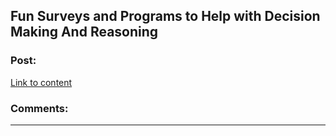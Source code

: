 ## Fun Surveys and Programs to Help with Decision Making And Reasoning

### Post:

[Link to content](http://www.clearerthinking.org/#!free-training-now/ceb2)

### Comments:

---

